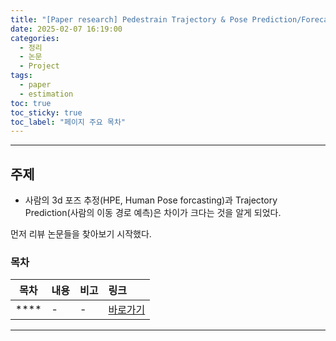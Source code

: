 ```yaml
---
title: "[Paper research] Pedestrain Trajectory & Pose Prediction/Forecasting"
date: 2025-02-07 16:19:00
categories:
  - 정리
  - 논문
  - Project
tags:
  - paper
  - estimation
toc: true
toc_sticky: true
toc_label: "페이지 주요 목차"
---
```


---

## 주제
- 사람의 3d 포즈 추정(HPE, Human Pose forcasting)과 Trajectory Prediction(사람의 이동 경로 예측)은 차이가 크다는 것을 알게 되었다. 

먼저 리뷰 논문들을 찾아보기 시작했다. 

### 목차

|목차|내용|비고|링크|
|:--:|:--|:--|:--|
|****|-|-|<a href="#">바로가기</a>|

---

